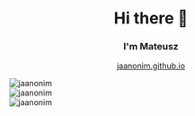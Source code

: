<h1 align="center" > Hi there 👋 </h1>
<h3 align="center" > I'm Mateusz </h3>

<p align="center">
<a href="https://jaanonim.github.io/">jaanonim.github.io</a>
</p>

<img src="https://github-profile-trophy.vercel.app/?username=jaanonim&theme=onedark&row=2&column=3" alt="jaanonim"><br>
<img src="https://github-readme-stats.vercel.app/api/top-langs/?username=jaanonim&layout=compact&theme=onedark" alt="jaanonim"><br>
<img aling="center" src="https://github-readme-stats.vercel.app/api?username=jaanonim&theme=onedark" alt="jaanonim">


<!--
**jaanonim/jaanonim** is a ✨ _special_ ✨ repository because its `README.md` (this file) appears on your GitHub profile.

Here are some ideas to get you started:

- 🔭 I’m currently working on ...
- 🌱 I’m currently learning ...
- 👯 I’m looking to collaborate on ...
- 🤔 I’m looking for help with ...
- 💬 Ask me about ...
- 📫 How to reach me: ...
- 😄 Pronouns: ...
- ⚡ Fun fact: ...
-->
